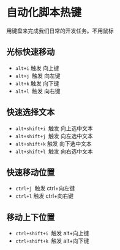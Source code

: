 # 自动化脚本热键

用键盘来完成我们日常的开发任务。不用鼠标

## 光标快速移动

* `alt+i` 触发 向上键
* `alt+j `触发 向左键
* `alt+k` 触发 向下键
* `alt+l `触发 向右键


## 快速选择文本

* `alt+shift+i `触发 向上选中文本
* `alt+shift+j `触发 向左选中文本
* `alt+shift+k` 触发 向下选中文本
* `alt+shift+l `触发 向右选中文本


## 快速移动位置

* `ctrl+j `触发  ctrl+向左键
* `ctrl+l` 触发  ctrl+向右键


## 移动上下位置

* `ctrl+shift+i `触发   alt+向上键
* `ctrl+shift+k `触发   alt+向下键
